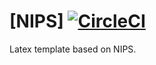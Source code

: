 # [NIPS] [![CircleCI](https://circleci.com/gh/ArmageddonKnight/NIPS.svg?style=svg)](https://circleci.com/gh/ArmageddonKnight/NIPS)

Latex template based on NIPS.

